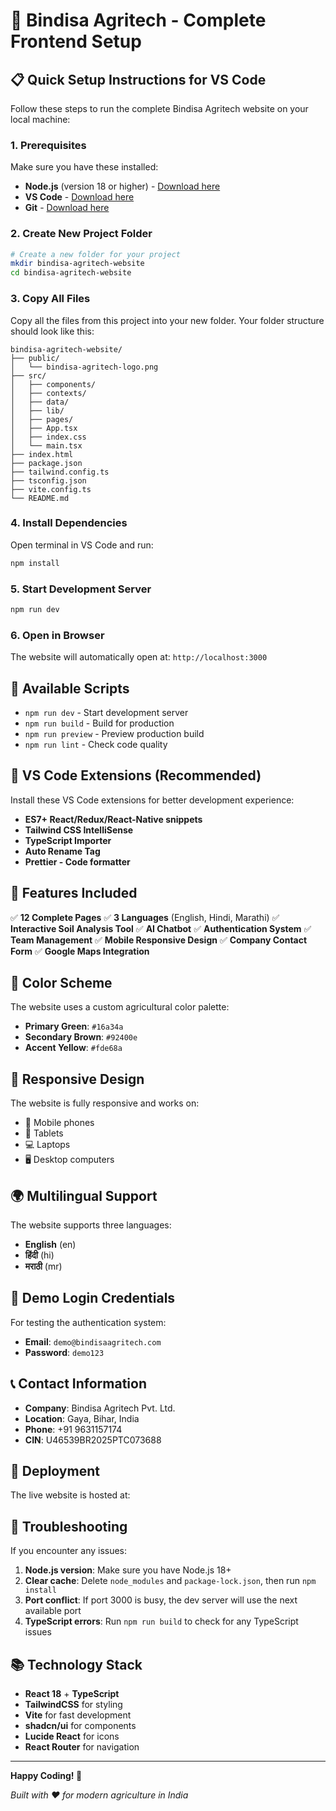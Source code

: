 # 🌾 Bindisa Agritech - Complete Frontend Setup

## 📋 Quick Setup Instructions for VS Code

Follow these steps to run the complete Bindisa Agritech website on your local machine:

### 1. Prerequisites

Make sure you have these installed:

- **Node.js** (version 18 or higher) - [Download here](https://nodejs.org/)
- **VS Code** - [Download here](https://code.visualstudio.com/)
- **Git** - [Download here](https://git-scm.com/)

### 2. Create New Project Folder

```bash
# Create a new folder for your project
mkdir bindisa-agritech-website
cd bindisa-agritech-website
```

### 3. Copy All Files

Copy all the files from this project into your new folder. Your folder structure should look like this:

```
bindisa-agritech-website/
├── public/
│   └── bindisa-agritech-logo.png
├── src/
│   ├── components/
│   ├── contexts/
│   ├── data/
│   ├── lib/
│   ├── pages/
│   ├── App.tsx
│   ├── index.css
│   └── main.tsx
├── index.html
├── package.json
├── tailwind.config.ts
├── tsconfig.json
├── vite.config.ts
└── README.md
```

### 4. Install Dependencies

Open terminal in VS Code and run:

```bash
npm install
```

### 5. Start Development Server

```bash
npm run dev
```

### 6. Open in Browser

The website will automatically open at: `http://localhost:3000`

## 🎯 Available Scripts

- `npm run dev` - Start development server
- `npm run build` - Build for production
- `npm run preview` - Preview production build
- `npm run lint` - Check code quality

## 🔧 VS Code Extensions (Recommended)

Install these VS Code extensions for better development experience:

- **ES7+ React/Redux/React-Native snippets**
- **Tailwind CSS IntelliSense**
- **TypeScript Importer**
- **Auto Rename Tag**
- **Prettier - Code formatter**

## 🌟 Features Included

✅ **12 Complete Pages**
✅ **3 Languages** (English, Hindi, Marathi)
✅ **Interactive Soil Analysis Tool**
✅ **AI Chatbot**
✅ **Authentication System**
✅ **Team Management**
✅ **Mobile Responsive Design**
✅ **Company Contact Form**
✅ **Google Maps Integration**

## 🎨 Color Scheme

The website uses a custom agricultural color palette:

- **Primary Green**: `#16a34a`
- **Secondary Brown**: `#92400e`
- **Accent Yellow**: `#fde68a`

## 📱 Responsive Design

The website is fully responsive and works on:

- 📱 Mobile phones
- 📱 Tablets
- 💻 Laptops
- 🖥️ Desktop computers

## 🌍 Multilingual Support

The website supports three languages:

- **English** (en)
- **हिंदी** (hi)
- **मराठी** (mr)

## 🔐 Demo Login Credentials

For testing the authentication system:

- **Email**: `demo@bindisaagritech.com`
- **Password**: `demo123`

## 📞 Contact Information

- **Company**: Bindisa Agritech Pvt. Ltd.
- **Location**: Gaya, Bihar, India
- **Phone**: +91 9631157174
- **CIN**: U46539BR2025PTC073688

## 🚀 Deployment

The live website is hosted at:


## 🔧 Troubleshooting

If you encounter any issues:

1. **Node.js version**: Make sure you have Node.js 18+
2. **Clear cache**: Delete `node_modules` and `package-lock.json`, then run `npm install`
3. **Port conflict**: If port 3000 is busy, the dev server will use the next available port
4. **TypeScript errors**: Run `npm run build` to check for any TypeScript issues

## 📚 Technology Stack

- **React 18** + **TypeScript**
- **TailwindCSS** for styling
- **Vite** for fast development
- **shadcn/ui** for components
- **Lucide React** for icons
- **React Router** for navigation

---

**Happy Coding! 🚀**

_Built with ❤️ for modern agriculture in India_
